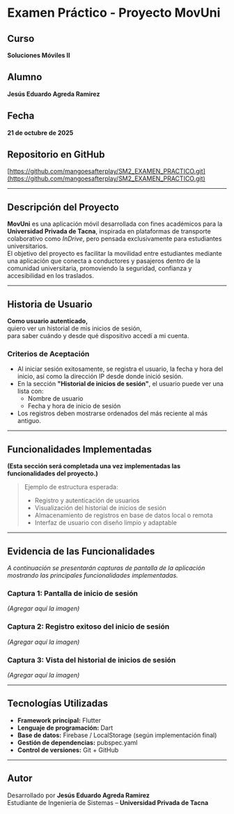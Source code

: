 # Examen Práctico - Proyecto MovUni

## Curso
**Soluciones Móviles II**

## Alumno
**Jesús Eduardo Agreda Ramirez**

## Fecha
**21 de octubre de 2025**

## Repositorio en GitHub
[https://github.com/mangoesafterplay/SM2_EXAMEN_PRACTICO.git](https://github.com/mangoesafterplay/SM2_EXAMEN_PRACTICO.git)

---

## Descripción del Proyecto

**MovUni** es una aplicación móvil desarrollada con fines académicos para la **Universidad Privada de Tacna**, inspirada en plataformas de transporte colaborativo como *InDrive*, pero pensada exclusivamente para estudiantes universitarios.  
El objetivo del proyecto es facilitar la movilidad entre estudiantes mediante una aplicación que conecta a conductores y pasajeros dentro de la comunidad universitaria, promoviendo la seguridad, confianza y accesibilidad en los traslados.

---

## Historia de Usuario

**Como usuario autenticado,**  
quiero ver un historial de mis inicios de sesión,  
para saber cuándo y desde qué dispositivo accedí a mi cuenta.

### Criterios de Aceptación
- Al iniciar sesión exitosamente, se registra el usuario, la fecha y hora del inicio, así como la dirección IP desde donde inició sesión.  
- En la sección **"Historial de inicios de sesión"**, el usuario puede ver una lista con:
  - Nombre de usuario  
  - Fecha y hora de inicio de sesión  
- Los registros deben mostrarse ordenados del más reciente al más antiguo.

---

## Funcionalidades Implementadas

**(Esta sección será completada una vez implementadas las funcionalidades del proyecto.)**

> Ejemplo de estructura esperada:
> - Registro y autenticación de usuarios  
> - Visualización del historial de inicios de sesión  
> - Almacenamiento de registros en base de datos local o remota  
> - Interfaz de usuario con diseño limpio y adaptable  

---

## Evidencia de las Funcionalidades

_A continuación se presentarán capturas de pantalla de la aplicación mostrando las principales funcionalidades implementadas._

### Captura 1: Pantalla de inicio de sesión
*(Agregar aquí la imagen)*

### Captura 2: Registro exitoso del inicio de sesión
*(Agregar aquí la imagen)*

### Captura 3: Vista del historial de inicios de sesión
*(Agregar aquí la imagen)*

---

## Tecnologías Utilizadas

- **Framework principal:** Flutter  
- **Lenguaje de programación:** Dart  
- **Base de datos:** Firebase / LocalStorage (según implementación final)  
- **Gestión de dependencias:** pubspec.yaml  
- **Control de versiones:** Git + GitHub  

---

## Autor
Desarrollado por **Jesús Eduardo Agreda Ramirez**  
Estudiante de Ingeniería de Sistemas – **Universidad Privada de Tacna**
